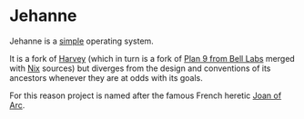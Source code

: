 # Jehanne

Jehanne is a [simple][simplicity] operating system. 

It is a fork of [Harvey][harvey] (which in turn is a fork of 
[Plan 9 from Bell Labs][plan9] merged with [Nix][nix] sources) but
diverges from the design and conventions of its ancestors whenever
they are at odds with its goals.

For this reason project is named after the famous French heretic [Joan of Arc][arc].  

[simplicity]: http://plato.stanford.edu/entries/simplicity/ "What is simplicity?"
[harvey]: http://harvey-os.org "Harvey OS"
[plan9]: https://github.com/brho/plan9 "UC Berkeley release of Plan 9 under the GPLv2"
[nix]: https://github.com/rminnich/nix-os
[arc]: https://en.wikipedia.org/wiki/Joan_of_Arc "Jeanne d'Arc"
